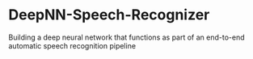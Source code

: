 # DeepNN-Speech-Recognizer
 Building a deep neural network that functions as part of an end-to-end automatic speech recognition pipeline
